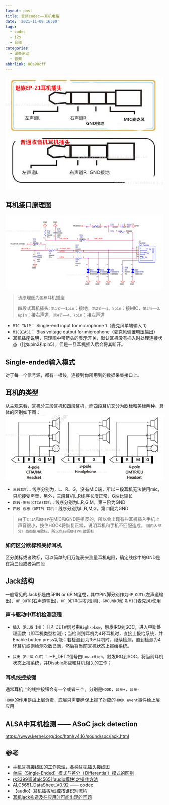```yaml
---
layout: post
title: 音频codec——耳机电路
date: '2021-11-09 16:00'
tags:
  - codec
  - i2s
  - 音频
categories:
  - 设备驱动
  - 音频
abbrlink: 86a98cff
---
```


![耳机接头](/images/2021/11/耳机接头.png)

<!--more-->

## 耳机接口原理图

![耳机接口原理图](/images/2021/11/耳机接口原理图.png)
> 该原理图为`国标`耳机插座
>
> 四段式耳机插头: `第1节——1pin`：接地，`第2节——2、5pin`：接MIC，`第3节——3、6pin`：接右声道，`第4节——4、7pin`：接左声道

- `MIC_IN1P`： Single-end input for microphone 1（麦克风单端输入 1）
- `MICBIAS1`： Bias voltage output for microphone（麦克风偏置电压输出）
- 耳机插座说明，原理图中带箭头的表示开关，默认耳机没有插入时处理连接状态（比如pin2和pin5），但是一旦耳机插入后会将其断开。

## Single-ended输入模式

对于每一个信号源，都有一根线，连接到你所用到的数据采集接口上。


## 耳机的类型

从主观来看，耳机分三段耳机和四段耳机，而四段耳机又分为欧标和美标两种。具体的区别如下图：
![耳机类型](/images/2021/11/耳机类型.png)

- `三段耳机`：线序分别为，L、R、G，没有MIC端，所以三段耳机无法使用mic，只能接受声音，另外，三段耳机L,R线序长度正常，G端比较长
- `四段-美标(CTIA)耳机`：线序分别为L,R,G,M，第三阶为GND
- `四段-欧标（OMTP）耳机`：线序分别为L,R,M,G，第四段为GND

> 由于`CTIA`和`OMTP`在MIC和GND是相反的，所以会出现有些耳机插入手机上声音很小，按住HOOK将恢复正常，说明耳机和手机不匹配造成。
> `国内大部分厂商都使用欧标，所以也有把OMTP叫做国标`

### 如何区分欧标和美标耳机

区分美标或者欧标，可以简单的用万能表来测量耳机电阻，确定线序中的GND是在第三段或者第四段


## Jack结构

一般常见的Jack都是由5PIN or 6PIN组成，其中PIN脚分别作为`HP_OUTL`(左声道输出)、`HP_OUTR`(右声道输出)、`HP_DET`#(耳机检测)、`GROUND`(地) & `MIC`(麦克风)使用


### 声卡驱动中耳机检测流程

- `插入（PLUG IN）`： HP_DET#信号由`High->Low`，触发IRQ到SOC，进入中断处理函数（即耳机类型检测）；当检测到耳机为4环耳机时，直接上报给系统，并Enable butten press功能；若检测到为3环耳机时，继续检测，直到检测为4环耳机或则检测次数已满，然后将当前耳机状态上报给系统。

- `拔出（PLUG OUT）`： HP_DET#信号由`Low->High`，触发IRQ到SOC，将当前耳机状态上报系统，并Disable那些和耳机相关的工作；

### 耳机线控按键

通常耳机上的线控按钮会有一个或者三个，分别是`HOOK`，`音量+`，`音量-`

`HOOK`的作用是由上层负责，底层只需要确保上报了对应的`HOOK event`事件给上层应用

## ALSA中耳机检测 —— ASoC jack detection

https://www.kernel.org/doc/html/v4.16/sound/soc/jack.html

## 参考

- [手机耳机接线图的工作原理，各种耳机插头接线图](http://www.elecfans.com/baike/waijiepeijian/erji/20190522940004.html)
- [单端（Single-Ended）模式与差分（Differential）模式的区别](https://blog.csdn.net/sunflowerfsw/article/details/50442396)
- [rk3399调试alc5651(audio模块)之操作方法](https://blog.csdn.net/huang_165/article/details/85321945)
- [ALC5651_DataSheet_V0.92](http://www.armdesigner.com/download/ALC5651_DataSheet_V0.92.pdf) —— codec
- [【audio】耳机插拔/线控按键识别流程](https://blog.csdn.net/sinat_34606064/article/details/77932816)
- [耳机jack构造及在应用时可能出现的问题](https://www.cnblogs.com/Peter-Chen/p/3999212.html)

